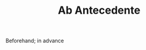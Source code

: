 ---
title: Ab Antecedente
letter: A
permalink: "/definitions/ab-antecedente.html"
body: Beforehand; in advance
published_at: '2018-07-07'
source: Black's Law Dictionary
layout: post
---